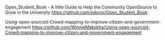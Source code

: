 Open_Student_Book - A little Guide to Help the Community OpenSource to Grow in the University
https://github.com/edovio/Open_Student_Book

Using-open-sourced-Crowd-mapping-to-improve-citizen-and-government-engagement
https://github.com/WinnieMakokha/Using-open-sourced-Crowd-mapping-to-improve-citizen-and-government-engagement

